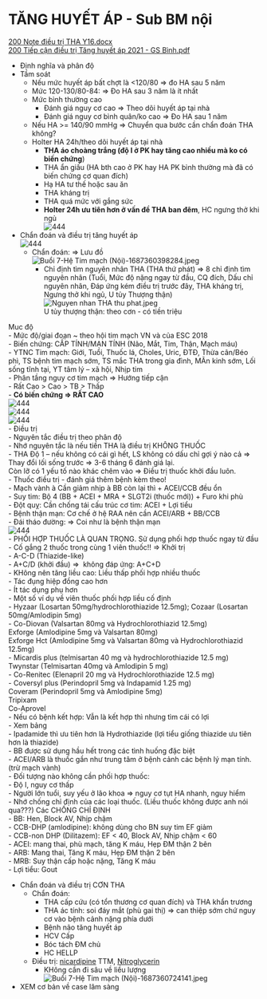 # TĂNG HUYẾT ÁP - Sub BM nội  
  
[200 Note điều trị THA Y16.docx](file:///D:/OneDrive%20-%20UMP/TOT%20NGHIEP/Noi%20tong%20quat/Trai%20TIM%20MACH/200%20Note%20%C4%91i%E1%BB%81u%20tr%E1%BB%8B%20THA%20Y16.docx.md)  
[200 Tiếp cận điều trị Tăng huyết áp 2021 - GS Bình.pdf](file:///D:/OneDrive%20-%20UMP/TOT%20NGHIEP/Noi%20tong%20quat/Trai%20TIM%20MACH/200%20Ti%E1%BA%BFp%20c%E1%BA%ADn%20%C4%91i%E1%BB%81u%20tr%E1%BB%8B%20T%C4%83ng%20huy%E1%BA%BFt%20%C3%A1p%202021%20-%20GS%20B%C3%ACnh.pdf)  
  
  
  
- Định nghĩa và phân độ  
- Tầm soát  
	- Nếu mức huyết áp bất chợt là <120/80 => đo HA sau 5 năm  
	- Mức 120-130/80-84: => Đo HA sau 3 năm là ít nhất  
	- Mức bình thường cao  
		- Đánh giá nguy cơ cao => Theo dõi huyết áp tại nhà  
		- Đánh giá nguy cơ bình quân/ko cao => Đo HA sau 1 năm  
	- Nếu HA >= 140/90 mmHg => Chuyển qua bước cần chẩn đoán THA không?  
	- Holter HA 24h/theo dõi huyết áp tại nhà  
		- **THA áo choàng trắng (độ I ở PK hay tăng cao nhiều mà ko có biến chứng**)  
		- THA ẩn giấu (HA bth cao ở PK hay HA PK bình thường mà đã có biến chứng cơ quan đích)  
		- Hạ HA tư thế hoặc sau ăn  
		- THA kháng trị  
		- THA quá mức với gắng sức  
		- **Holter 24h ưu tiên hơn ở vấn đề THA ban đêm**, HC ngưng thở khi ngủ  
![444](../../../../200%20Files/image/image/Bu%E1%BB%95i%207-H%E1%BB%87%20Tim%20m%E1%BA%A1ch%20(N%E1%BB%99i)-1687360386979.jpeg)  
- Chẩn đoán và điều trị tăng huyết áp  
	![444](../../../../200%20Files/image/image/Bu%E1%BB%95i%207-H%E1%BB%87%20Tim%20m%E1%BA%A1ch%20(N%E1%BB%99i)-1687360391200.jpeg)  
	- Chẩn đoán: => Lưu đồ  
	![Buổi 7-Hệ Tim mạch (Nội)-1687360398284.jpeg](../../../../200%20Files/image/image/Bu%E1%BB%95i%207-H%E1%BB%87%20Tim%20m%E1%BA%A1ch%20(N%E1%BB%99i)-1687360398284.jpeg)  
		- Chỉ định tìm nguyên nhân THA (THA thứ phát) => 8 chỉ định tìm nguyên nhân (Tuổi, Mức độ nặng ngay từ đầu, CQ đích, Dấu chỉ nguyên nhân, Đáp ứng kém điều trị trước đây, THA kháng trị, Ngưng thở khi ngủ, U tủy Thượng thận)  
	![Nguyen nhan THA thu phat.jpeg](../../../../200%20Files/image/image/Nguyen%20nhan%20THA%20thu%20phat.jpeg)  
U tủy thượng thận: theo cơn - có tiền triệu  
  
Muc độ  
	- Mức độ/giai đoạn ~ theo hội tim mạch VN và của ESC 2018  
	- Biến chứng: CẤP TÍNH/MẠN TÍNH (Não, Mắt, Tim, Thận, Mạch máu)  
	- YTNC Tim mạch: Giới, Tuổi, Thuốc lá, Choles, Uric, ĐTĐ, Thừa cân/Béo phì, TS bệnh tim mạch sớm, TS mắc THA trong gia đình, MÃn kinh sớm, Lối sống tĩnh tại, YT tâm lý – xã hội, Nhịp tim  
	- Phân tầng nguy cơ tim mạch => Hướng tiếp cận  
		- Rất Cao > Cao > TB > Thấp  
		- **Có biến chứng => RẤT CAO**  
	![444](../../../../200%20Files/image/image/Bu%E1%BB%95i%207-H%E1%BB%87%20Tim%20m%E1%BA%A1ch%20(N%E1%BB%99i)-1687360554875.jpeg)  
	![444](../../../../200%20Files/image/image/Bu%E1%BB%95i%207-H%E1%BB%87%20Tim%20m%E1%BA%A1ch%20(N%E1%BB%99i)-1687360559699.jpeg)  
	![444](../../../../200%20Files/image/image/Bu%E1%BB%95i%207-H%E1%BB%87%20Tim%20m%E1%BA%A1ch%20(N%E1%BB%99i)-1687360562661.jpeg)  
	- Điều trị  
		- Nguyên tắc điều trị theo phân độ  
			- Nhớ nguyên tắc là nếu tiền THA là điều trị KHÔNG THUỐC  
		- THA Độ 1 – nếu không có cái gì hết, LS không có dấu chỉ gợi ý nào cả => Thay đổi lối sống trước => 3-6 tháng 6 đánh giá lại.    
			Còn lỡ có 1 yếu tố nào khác chêm vào => Điều trị thuốc khởi đầu luôn.  
		- Thuốc điều trị - đánh giá thêm bệnh kèm theo!  
			- Mạch vành à Cần giảm nhịp à BB còn lại thì + ACEI/CCB đều ổn  
			- Suy tim: Bộ 4 (BB + ACEI + MRA + SLGT2i (thuốc mới)) + Furo khi phù  
			- Đột quỵ: Cần chống tái cấu trúc cơ tim: ACEI + Lợi tiểu  
			- Bệnh thận mạn: Cơ chế ở hệ RAA nên cần ACEI/ARB + BB/CCB  
			- Đái tháo đường: => Coi như là bệnh thận mạn  
	![444](../../../../200%20Files/image/image/Bu%E1%BB%95i%207-H%E1%BB%87%20Tim%20m%E1%BA%A1ch%20(N%E1%BB%99i)-1687360606192.jpeg)  
		- PHỐI HỢP THUỐC LÀ QUAN TRỌNG. Sử dụng phối hợp thuốc ngay từ đầu  
			- Cố gắng 2 thuốc trong cùng 1 viên thuốc!! => Khởi trị  
			- A-C-D (Thiazide-like)  
	- A+C/D (khởi đầu) =>  không đáp ứng: A+C+D  
	- KHông nên tăng liều cao: Liều thấp phối hợp nhiều thuốc  
		- Tác đụng hiệp đồng cao hơn  
		- Ít tác dụng phụ hơn  
			- Một số ví dụ về viên thuốc phối hợp liều cố định  
				- Hyzaar (Losartan 50mg/hydrochlorothiazide 12.5mg); Cozaar (Losartan 50mg/Amlodipin 5mg)  
				- Co-Diovan (Valsartan 80mg và Hydrochlorothiazid 12.5mg)   
				Exforge (Amlodipine 5mg và Valsartan 80mg)    
				Exforge Hct (Amlodipine 5mg và Valsartan 80mg và Hydrochlorothiazid 12.5mg)  
				- Micardis plus (telmisartan 40 mg và hydrochlorothiazide 12.5 mg)    
				Twynstar (Telmisartan 40mg và Amlodipin 5 mg)  
				- Co-Renitec (Elenapril 20 mg và Hydrochlorothiazide 12.5 mg)  
				- Coversyl plus (Perindopril 5mg và Indapamid 1.25 mg)    
				Coveram (Perindopril 5mg và Amlodipine 5mg)    
				Tripixam    
				Co-Aprovel  
		- Nếu có bệnh kết hợp: Vẫn là kết hợp thì nhưng tìm cái có lợi  
			- Xem bảng  
			- Ipadamide thì ưu tiên hơn là Hydrothiazide (lợi tiểu giống thiazide ưu tiên hơn là thiazide)  
			- BB được sử dụng hầu hết trong các tình huống đặc biệt  
			- ACEI/ARB là thuốc gần như trung tâm ở bệnh cảnh các bệnh lý mạn tính. (trừ mạch vành)  
		- Đối tượng nào không cần phối hợp thuốc:  
			- Độ I, nguy cơ thấp  
			- Người lớn tuổi, suy yếu ở lão khoa => nguy cơ tụt HA nhanh, nguy hiểm  
		- Nhớ chống chỉ định của các loại thuốc. (Liều thuốc không được anh nói qua???) Các CHỐNG CHỈ ĐỊNH  
			- BB: Hen, Block AV, Nhịp chậm  
			- CCB-DHP (amlodipine): không dùng cho BN suy tim EF giảm  
			- CCB-non DHP (Dilitazem): EF < 40, Block AV, Nhịp chậm < 60  
			- ACEI: mang thai, phù mạch, tăng K máu, Hẹp ĐM thận 2 bên  
			- ARB: Mang thai, Tăng K máu, Hẹp ĐM thận 2 bên  
			- MRB: Suy thận cấp hoặc nặng, Tăng K máu  
			- Lợi tiểu: Gout  
- Chẩn đoán và điều trị CƠN THA  
	- Chẩn đoán:  
		- THA cấp cứu (có tổn thương cơ quan đích) và THA khẩn trương  
		- THA ác tính: soi đáy mắt (phù gai thị) => can thiệp sớm chứ nguy cơ vào bệnh cảnh nặng phía dưới  
		- Bệnh não tăng huyết áp  
		- HCV Cấp  
		- Bóc tách ĐM chủ  
		- HC HELLP  
	- Điều trị: [nicardipine](../../../../../100%20Reference%20notes/Sun-Nicar.md) TTM, [Nitroglycerin](../../../../../100%20Reference%20notes/Drug/Nitroglycerin.md)  
		- KHông cần đi sâu về liều lượng  
![Buổi 7-Hệ Tim mạch (Nội)-1687360724141.jpeg](../../../../200%20Files/image/image/Bu%E1%BB%95i%207-H%E1%BB%87%20Tim%20m%E1%BA%A1ch%20(N%E1%BB%99i)-1687360724141.jpeg)  
- XEM cơ bản về case lâm sàng